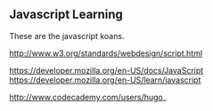 ## Javascript Learning

These are the javascript koans.

http://www.w3.org/standards/webdesign/script.html

https://developer.mozilla.org/en-US/docs/JavaScript
https://developer.mozilla.org/en-US/learn/javascript

http://www.codecademy.com/users/hugo_